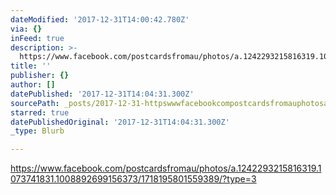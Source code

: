 ```yaml
---
dateModified: '2017-12-31T14:00:42.780Z'
via: {}
inFeed: true
description: >-
  https://www.facebook.com/postcardsfromau/photos/a.1242293215816319.1073741831.1008892699156373/1718195801559389/?type=3
title: ''
publisher: {}
author: []
datePublished: '2017-12-31T14:04:31.300Z'
sourcePath: _posts/2017-12-31-httpswwwfacebookcompostcardsfromauphotosa1242293215.md
starred: true
datePublishedOriginal: '2017-12-31T14:04:31.300Z'
_type: Blurb

---
```

https://www.facebook.com/postcardsfromau/photos/a.1242293215816319.1073741831.1008892699156373/1718195801559389/?type=3